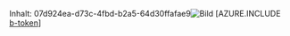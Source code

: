 Inhalt: 07d924ea-d73c-4fbd-b2a5-64d30ffafae9![Bild](8231b1e4-b0e2-463b-8540-470d4582394f.png)
[AZURE.INCLUDE [b-token](69349476-e511-49eb-b890-6772df50f018.md)]
